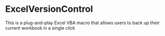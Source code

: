 # ExcelVersionControl
This is a plug-and-play Excel VBA macro that allows users to back up their current workbook in a single click
